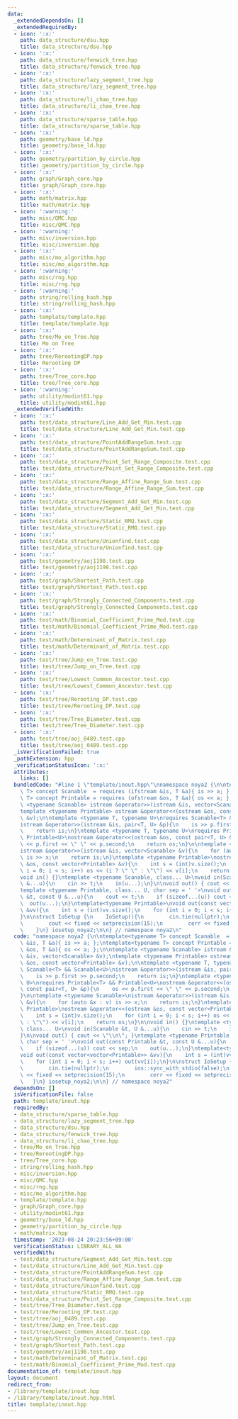 ```yaml
---
data:
  _extendedDependsOn: []
  _extendedRequiredBy:
  - icon: ':x:'
    path: data_structure/dsu.hpp
    title: data_structure/dsu.hpp
  - icon: ':x:'
    path: data_structure/fenwick_tree.hpp
    title: data_structure/fenwick_tree.hpp
  - icon: ':x:'
    path: data_structure/lazy_segment_tree.hpp
    title: data_structure/lazy_segment_tree.hpp
  - icon: ':x:'
    path: data_structure/li_chao_tree.hpp
    title: data_structure/li_chao_tree.hpp
  - icon: ':x:'
    path: data_structure/sparse_table.hpp
    title: data_structure/sparse_table.hpp
  - icon: ':x:'
    path: geometry/base_ld.hpp
    title: geometry/base_ld.hpp
  - icon: ':x:'
    path: geometry/partition_by_circle.hpp
    title: geometry/partition_by_circle.hpp
  - icon: ':x:'
    path: graph/Graph_core.hpp
    title: graph/Graph_core.hpp
  - icon: ':x:'
    path: math/matrix.hpp
    title: math/matrix.hpp
  - icon: ':warning:'
    path: misc/QMC.hpp
    title: misc/QMC.hpp
  - icon: ':warning:'
    path: misc/inversion.hpp
    title: misc/inversion.hpp
  - icon: ':x:'
    path: misc/mo_algorithm.hpp
    title: misc/mo_algorithm.hpp
  - icon: ':warning:'
    path: misc/rng.hpp
    title: misc/rng.hpp
  - icon: ':warning:'
    path: string/rolling_hash.hpp
    title: string/rolling_hash.hpp
  - icon: ':x:'
    path: template/template.hpp
    title: template/template.hpp
  - icon: ':x:'
    path: tree/Mo_on_Tree.hpp
    title: Mo on Tree
  - icon: ':x:'
    path: tree/RerootingDP.hpp
    title: Rerooting DP
  - icon: ':x:'
    path: tree/Tree_core.hpp
    title: tree/Tree_core.hpp
  - icon: ':warning:'
    path: utility/modint61.hpp
    title: utility/modint61.hpp
  _extendedVerifiedWith:
  - icon: ':x:'
    path: test/data_structure/Line_Add_Get_Min.test.cpp
    title: test/data_structure/Line_Add_Get_Min.test.cpp
  - icon: ':x:'
    path: test/data_structure/PointAddRangeSum.test.cpp
    title: test/data_structure/PointAddRangeSum.test.cpp
  - icon: ':x:'
    path: test/data_structure/Point_Set_Range_Composite.test.cpp
    title: test/data_structure/Point_Set_Range_Composite.test.cpp
  - icon: ':x:'
    path: test/data_structure/Range_Affine_Range_Sum.test.cpp
    title: test/data_structure/Range_Affine_Range_Sum.test.cpp
  - icon: ':x:'
    path: test/data_structure/Segment_Add_Get_Min.test.cpp
    title: test/data_structure/Segment_Add_Get_Min.test.cpp
  - icon: ':x:'
    path: test/data_structure/Static_RMQ.test.cpp
    title: test/data_structure/Static_RMQ.test.cpp
  - icon: ':x:'
    path: test/data_structure/Unionfind.test.cpp
    title: test/data_structure/Unionfind.test.cpp
  - icon: ':x:'
    path: test/geometry/aoj1198.test.cpp
    title: test/geometry/aoj1198.test.cpp
  - icon: ':x:'
    path: test/graph/Shortest_Path.test.cpp
    title: test/graph/Shortest_Path.test.cpp
  - icon: ':x:'
    path: test/graph/Strongly_Connected_Components.test.cpp
    title: test/graph/Strongly_Connected_Components.test.cpp
  - icon: ':x:'
    path: test/math/Binomial_Coefficient_Prime_Mod.test.cpp
    title: test/math/Binomial_Coefficient_Prime_Mod.test.cpp
  - icon: ':x:'
    path: test/math/Determinant_of_Matrix.test.cpp
    title: test/math/Determinant_of_Matrix.test.cpp
  - icon: ':x:'
    path: test/tree/Jump_on_Tree.test.cpp
    title: test/tree/Jump_on_Tree.test.cpp
  - icon: ':x:'
    path: test/tree/Lowest_Common_Ancestor.test.cpp
    title: test/tree/Lowest_Common_Ancestor.test.cpp
  - icon: ':x:'
    path: test/tree/Rerooting_DP.test.cpp
    title: test/tree/Rerooting_DP.test.cpp
  - icon: ':x:'
    path: test/tree/Tree_Diameter.test.cpp
    title: test/tree/Tree_Diameter.test.cpp
  - icon: ':x:'
    path: test/tree/aoj_0489.test.cpp
    title: test/tree/aoj_0489.test.cpp
  _isVerificationFailed: true
  _pathExtension: hpp
  _verificationStatusIcon: ':x:'
  attributes:
    links: []
  bundledCode: "#line 1 \"template/inout.hpp\"\nnamespace noya2 {\n\ntemplate<typename\
    \ T> concept Scanable  = requires (ifstream &is, T &a){ is >> a; };\ntemplate<typename\
    \ T> concept Printable = requires (ofstream &os, T &a){ os << a; };\n\ntemplate\
    \ <typename Scanable> istream &operator>>(istream &is, vector<Scanable> &v);\n\
    template <typename Printable> ostream &operator<<(ostream &os, const vector<Printable>\
    \ &v);\n\ntemplate <typename T, typename U>\nrequires Scanable<T> && Scanable<U>\n\
    istream &operator>>(istream &is, pair<T, U> &p){\n    is >> p.first >> p.second;\n\
    \    return is;\n}\ntemplate <typename T, typename U>\nrequires Printable<T> &&\
    \ Printable<U>\nostream &operator<<(ostream &os, const pair<T, U> &p){\n    os\
    \ << p.first << \" \" << p.second;\n    return os;\n}\n\ntemplate <typename Scanable>\n\
    istream &operator>>(istream &is, vector<Scanable> &v){\n    for (auto &x : v)\
    \ is >> x;\n    return is;\n}\ntemplate <typename Printable>\nostream &operator<<(ostream\
    \ &os, const vector<Printable> &v){\n    int s = (int)v.size();\n    for (int\
    \ i = 0; i < s; i++) os << (i ? \" \" : \"\") << v[i];\n    return os;\n}\n\n\
    void in() {}\ntemplate <typename Scanable, class... U>\nvoid in(Scanable &t, U\
    \ &...u){\n    cin >> t;\n    in(u...);\n}\n\nvoid out() { cout << \"\\n\"; }\n\
    template <typename Printable, class... U, char sep = ' '>\nvoid out(const Printable\
    \ &t, const U &...u){\n    cout << t;\n    if (sizeof...(u)) cout << sep;\n  \
    \  out(u...);\n}\ntemplate<typename Printable>\nvoid out(const vector<vector<Printable>>\
    \ &vv){\n    int s = (int)vv.size();\n    for (int i = 0; i < s; i++) out(vv[i]);\n\
    }\n\nstruct IoSetup {\n    IoSetup(){\n        cin.tie(nullptr);\n        ios::sync_with_stdio(false);\n\
    \        cout << fixed << setprecision(15);\n        cerr << fixed << setprecision(7);\n\
    \    }\n} iosetup_noya2;\n\n} // namespace noya2\n"
  code: "namespace noya2 {\n\ntemplate<typename T> concept Scanable  = requires (ifstream\
    \ &is, T &a){ is >> a; };\ntemplate<typename T> concept Printable = requires (ofstream\
    \ &os, T &a){ os << a; };\n\ntemplate <typename Scanable> istream &operator>>(istream\
    \ &is, vector<Scanable> &v);\ntemplate <typename Printable> ostream &operator<<(ostream\
    \ &os, const vector<Printable> &v);\n\ntemplate <typename T, typename U>\nrequires\
    \ Scanable<T> && Scanable<U>\nistream &operator>>(istream &is, pair<T, U> &p){\n\
    \    is >> p.first >> p.second;\n    return is;\n}\ntemplate <typename T, typename\
    \ U>\nrequires Printable<T> && Printable<U>\nostream &operator<<(ostream &os,\
    \ const pair<T, U> &p){\n    os << p.first << \" \" << p.second;\n    return os;\n\
    }\n\ntemplate <typename Scanable>\nistream &operator>>(istream &is, vector<Scanable>\
    \ &v){\n    for (auto &x : v) is >> x;\n    return is;\n}\ntemplate <typename\
    \ Printable>\nostream &operator<<(ostream &os, const vector<Printable> &v){\n\
    \    int s = (int)v.size();\n    for (int i = 0; i < s; i++) os << (i ? \" \"\
    \ : \"\") << v[i];\n    return os;\n}\n\nvoid in() {}\ntemplate <typename Scanable,\
    \ class... U>\nvoid in(Scanable &t, U &...u){\n    cin >> t;\n    in(u...);\n\
    }\n\nvoid out() { cout << \"\\n\"; }\ntemplate <typename Printable, class... U,\
    \ char sep = ' '>\nvoid out(const Printable &t, const U &...u){\n    cout << t;\n\
    \    if (sizeof...(u)) cout << sep;\n    out(u...);\n}\ntemplate<typename Printable>\n\
    void out(const vector<vector<Printable>> &vv){\n    int s = (int)vv.size();\n\
    \    for (int i = 0; i < s; i++) out(vv[i]);\n}\n\nstruct IoSetup {\n    IoSetup(){\n\
    \        cin.tie(nullptr);\n        ios::sync_with_stdio(false);\n        cout\
    \ << fixed << setprecision(15);\n        cerr << fixed << setprecision(7);\n \
    \   }\n} iosetup_noya2;\n\n} // namespace noya2"
  dependsOn: []
  isVerificationFile: false
  path: template/inout.hpp
  requiredBy:
  - data_structure/sparse_table.hpp
  - data_structure/lazy_segment_tree.hpp
  - data_structure/dsu.hpp
  - data_structure/fenwick_tree.hpp
  - data_structure/li_chao_tree.hpp
  - tree/Mo_on_Tree.hpp
  - tree/RerootingDP.hpp
  - tree/Tree_core.hpp
  - string/rolling_hash.hpp
  - misc/inversion.hpp
  - misc/QMC.hpp
  - misc/rng.hpp
  - misc/mo_algorithm.hpp
  - template/template.hpp
  - graph/Graph_core.hpp
  - utility/modint61.hpp
  - geometry/base_ld.hpp
  - geometry/partition_by_circle.hpp
  - math/matrix.hpp
  timestamp: '2023-08-24 20:23:56+09:00'
  verificationStatus: LIBRARY_ALL_WA
  verifiedWith:
  - test/data_structure/Segment_Add_Get_Min.test.cpp
  - test/data_structure/Line_Add_Get_Min.test.cpp
  - test/data_structure/PointAddRangeSum.test.cpp
  - test/data_structure/Range_Affine_Range_Sum.test.cpp
  - test/data_structure/Unionfind.test.cpp
  - test/data_structure/Static_RMQ.test.cpp
  - test/data_structure/Point_Set_Range_Composite.test.cpp
  - test/tree/Tree_Diameter.test.cpp
  - test/tree/Rerooting_DP.test.cpp
  - test/tree/aoj_0489.test.cpp
  - test/tree/Jump_on_Tree.test.cpp
  - test/tree/Lowest_Common_Ancestor.test.cpp
  - test/graph/Strongly_Connected_Components.test.cpp
  - test/graph/Shortest_Path.test.cpp
  - test/geometry/aoj1198.test.cpp
  - test/math/Determinant_of_Matrix.test.cpp
  - test/math/Binomial_Coefficient_Prime_Mod.test.cpp
documentation_of: template/inout.hpp
layout: document
redirect_from:
- /library/template/inout.hpp
- /library/template/inout.hpp.html
title: template/inout.hpp
---
```

